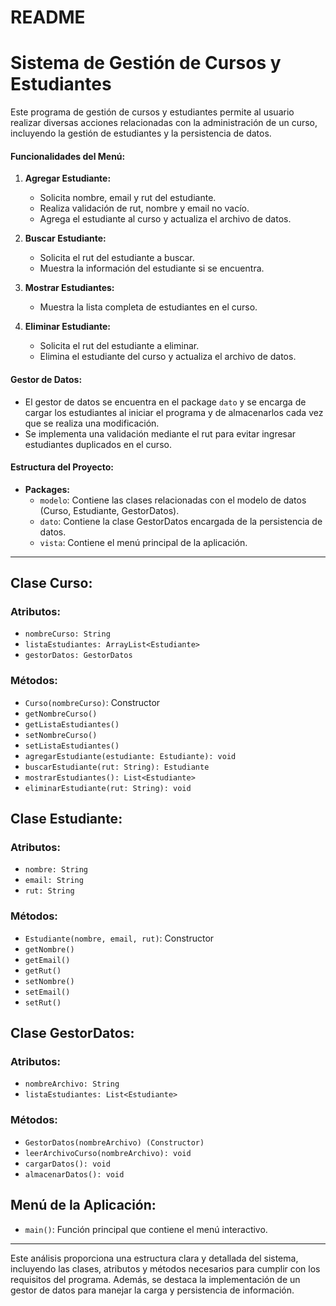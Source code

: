 # README

# Sistema de Gestión de Cursos y Estudiantes

Este programa de gestión de cursos y estudiantes permite al usuario realizar diversas acciones relacionadas con la administración de un curso, incluyendo la gestión de estudiantes y la persistencia de datos.

#### Funcionalidades del Menú:

1. **Agregar Estudiante:**
    - Solicita nombre, email y rut del estudiante.
    - Realiza validación de rut, nombre y email no vacío.
    - Agrega el estudiante al curso y actualiza el archivo de datos.

2. **Buscar Estudiante:**
    - Solicita el rut del estudiante a buscar.
    - Muestra la información del estudiante si se encuentra.

3. **Mostrar Estudiantes:**
    - Muestra la lista completa de estudiantes en el curso.

4. **Eliminar Estudiante:**
    - Solicita el rut del estudiante a eliminar.
    - Elimina el estudiante del curso y actualiza el archivo de datos.

#### Gestor de Datos:

- El gestor de datos se encuentra en el package `dato` y se encarga de cargar los estudiantes al iniciar el programa y de almacenarlos cada vez que se realiza una modificación.
- Se implementa una validación mediante el rut para evitar ingresar estudiantes duplicados en el curso.

#### Estructura del Proyecto:

- **Packages:**
    - `modelo`: Contiene las clases relacionadas con el modelo de datos (Curso, Estudiante, GestorDatos).
    - `dato`: Contiene la clase GestorDatos encargada de la persistencia de datos.
    - `vista`: Contiene el menú principal de la aplicación.

---



## Clase Curso:

### Atributos:

- `nombreCurso: String`
- `listaEstudiantes: ArrayList<Estudiante>`
- `gestorDatos: GestorDatos`

### Métodos:

- `Curso(nombreCurso)`: Constructor
- `getNombreCurso()`
- `getListaEstudiantes()`
- `setNombreCurso()`
- `setListaEstudiantes()`
- `agregarEstudiante(estudiante: Estudiante): void`
- `buscarEstudiante(rut: String): Estudiante`
- `mostrarEstudiantes(): List<Estudiante>`
- `eliminarEstudiante(rut: String): void`

## Clase Estudiante:

### Atributos:

- `nombre: String`
- `email: String`
- `rut: String`

### Métodos:

- `Estudiante(nombre, email, rut)`: Constructor
- `getNombre()`
- `getEmail()`
- `getRut()`
- `setNombre()`
- `setEmail()`
- `setRut()`

## Clase GestorDatos:

### Atributos:

- `nombreArchivo: String`
- `listaEstudiantes: List<Estudiante>`

### Métodos:

- `GestorDatos(nombreArchivo) (Constructor)`
- `leerArchivoCurso(nombreArchivo): void`
- `cargarDatos(): void`
- `almacenarDatos(): void`

## Menú de la Aplicación:

- `main()`: Función principal que contiene el menú interactivo.

---



Este análisis proporciona una estructura clara y detallada del sistema, incluyendo las clases, atributos y métodos necesarios para cumplir con los requisitos del programa. Además, se destaca la implementación de un gestor de datos para manejar la carga y persistencia de información.